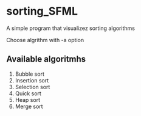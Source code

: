 # sorting_SFML
A simple program that visualizez sorting algorithms

Choose algrithm with -a option
## Available algoritmhs
1. Bubble sort
2. Insertion sort
3. Selection sort
4. Quick sort
5. Heap sort
6. Merge sort
